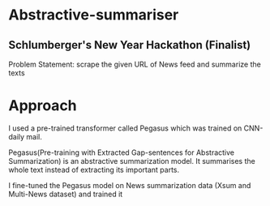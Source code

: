 # Abstractive-summariser

## Schlumberger's New Year Hackathon (Finalist)

Problem Statement: scrape the given URL of News feed and summarize the texts

# Approach

I used a pre-trained transformer called Pegasus which was trained on CNN-daily mail.

Pegasus(Pre-training with Extracted Gap-sentences for Abstractive Summarization) is an abstractive summarization model. It summarises the whole text instead of extracting its important parts.

I fine-tuned the Pegasus model on News summarization data (Xsum and Multi-News dataset) and trained it
